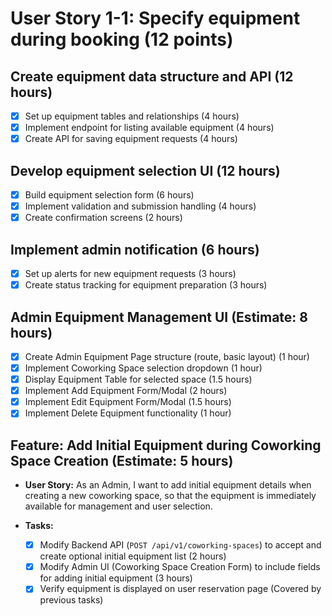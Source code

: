 # User Story 1-1: Specify equipment during booking (12 points)

## Create equipment data structure and API (12 hours)

- [x] Set up equipment tables and relationships (4 hours)
- [x] Implement endpoint for listing available equipment (4 hours)
- [x] Create API for saving equipment requests (4 hours)

## Develop equipment selection UI (12 hours)

- [x] Build equipment selection form (6 hours)
- [x] Implement validation and submission handling (4 hours)
- [x] Create confirmation screens (2 hours)

## Implement admin notification (6 hours)

- [x] Set up alerts for new equipment requests (3 hours)
- [x] Create status tracking for equipment preparation (3 hours)

## Admin Equipment Management UI (Estimate: 8 hours)

- [x] Create Admin Equipment Page structure (route, basic layout) (1 hour)
- [x] Implement Coworking Space selection dropdown (1 hour)
- [x] Display Equipment Table for selected space (1.5 hours)
- [x] Implement Add Equipment Form/Modal (2 hours)
- [x] Implement Edit Equipment Form/Modal (1.5 hours)
- [x] Implement Delete Equipment functionality (1 hour)

## Feature: Add Initial Equipment during Coworking Space Creation (Estimate: 5 hours)

*   **User Story:** As an Admin, I want to add initial equipment details when creating a new coworking space, so that the equipment is immediately available for management and user selection.

*   **Tasks:**
    - [x] Modify Backend API (`POST /api/v1/coworking-spaces`) to accept and create optional initial equipment list (2 hours)
    - [x] Modify Admin UI (Coworking Space Creation Form) to include fields for adding initial equipment (3 hours)
    - [x] Verify equipment is displayed on user reservation page (Covered by previous tasks)
